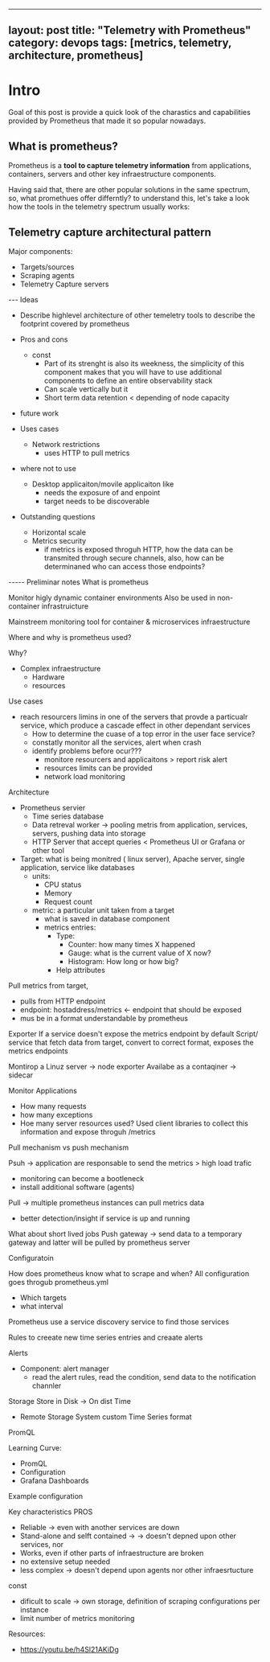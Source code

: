 
---
layout: post
title: "Telemetry with Prometheus"
category: devops
tags: [metrics, telemetry, architecture, prometheus]
---

# Intro

Goal of this post is provide a quick look of the charastics and capabilities provided by Prometheus that made it so popular nowadays.

## What is prometheus?

Prometheus is a **tool to capture telemetry information** from applications, containers, servers and other key infraestructure components.

Having said that, there are other popular solutions in the same spectrum, so, what promethues offer differntly? to understand this, let's take a look how the tools in the telemetry spectrum usually works:

## Telemetry capture architectural pattern



Major components:

- Targets/sources
- Scraping agents
- Telemetry Capture servers



    







--- Ideas

- Describe highlevel architecture of other temeletry tools to describe the footprint covered by prometheus
- Pros and cons
    - const
        - Part of its strenght is also its weekness, the simplicity of this component makes that you will have to use additional components to define an entire observability stack
        - Can scale vertically but it
        - Short term data retention < depending of node capacity
- future work


- Uses cases
    - Network restrictions
        - uses HTTP to pull metrics
- where not to use
    - Desktop applicaiton/movile applicaiton like
        - needs the exposure of and enpoint
        - target needs to be discoverable


- Outstanding questions
    - Horizontal scale
    - Metrics security
        - if metrics is exposed throguh HTTP, how the data can be transmited through secure channels, also, how can be determinaned who can access those endpoints?

----- Preliminar notes
What is prometheus

Monitor higly dynamic container environments
Also be used in non- container infrastruicture

Mainstreem monitoring tool for container & microservices infraestructure

Where and why is prometheus used?

Why?
- Complex infraestructure
    - Hardware
    - resources


Use cases
- reach resourcers limins in one of the servers that provde a particualr service, which produce a cascade effect in other dependant services
    - How to determine the cuase of a top error in the user face service?
    - constatly monitor all the services, alert when crash
    - identify problems before ocur???
        - monitore resourcers and applicaitons > report risk alert
        - resources limits can be provided
        - network load monitoring


Architecture

- Prometheus servier
    - Time series database
    - Data retreval worker -> pooling metris from application, services, servers, pushing data into storage
    - HTTP Server that accept queries < Prometheus UI or Grafana or other tool
- Target: what is being monitred ( linux server), Apache server, single application, service like databases
    - units: 
        - CPU status
        - Memory
        - Request count
    - metric: a particular unit taken from a target
        - what is saved in database component
        - metrics entries: 
            - Type:
                - Counter: how many times X happened
                - Gauge: what is the current value of X now?
                - Histogram: How long or how big?
            - Help attributes


Pull metrics from target, 
- pulls from HTTP endpoint
- endpoint: hostaddress/metrics <- endpoint that should be exposed
- mus be in a format understandable by prometheus

Exporter
If a service doesn't expose the metrics endpoint by default
Script/ service that fetch data from target, convert to correct format, exposes the metrics endpoints

Montirop a Linuz server -> node exporter
Availabe as a contaqiner -> sidecar

Monitor Applications
- How many requests
- how many exceptions
- Hoe many server resources used?
Used client libraries to collect this information and expose throguh /metrics

Pull mechanism vs push mechanism

Psuh -> application are responsable to send the metrics > high load trafic
- monitoring can become a bootleneck
- install additional software (agents)

Pull -> multiple prometheus instances can pull metrics data
- better detection/insight if service is up and running

What about short lived jobs
Push gateway -> send data to a temporary gateway and latter will be pulled by prometheus server

Configuratoin

How does prometheus know what to scrape and when?
All configuration goes throgub prometheus.yml
- Which targets
- what interval

Prometheus use a service discovery service to find those services

Rules to creeate new time series entries and creaate alerts


Alerts
- Component: alert manager
    - read the alert rules, read the condition, send data to the notification channler

Storage
Store in Disk -> On dist Time
 - Remote Storage System
 custom Time Series format


PromQL

Learning Curve:
- PromQL
- Configuration
- Grafana Dashboards

Example configuration

Key characteristics
PROS
- Reliable -> even with another services are down
- Stand-alone and selft contained -> -> doesn't depned upon other services, nor 
- Works, even if other parts of infraestructure are broken
- no extensive setup needed
- less complex -> doesn't depend upon agents nor other infraesrtucture

const
- dificult to scale -> own storage, definition of scraping configurations per instance
- limit number of metrics monitoring

Resources:
- https://youtu.be/h4Sl21AKiDg